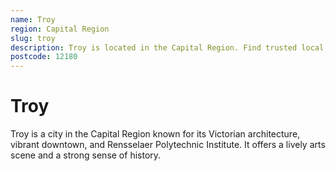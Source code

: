```yaml
---
name: Troy
region: Capital Region
slug: troy
description: Troy is located in the Capital Region. Find trusted local plumbers serving this area.
postcode: 12180
---
```


# Troy

Troy is a city in the Capital Region known for its Victorian architecture, vibrant downtown, and Rensselaer Polytechnic Institute. It offers a lively arts scene and a strong sense of history. 